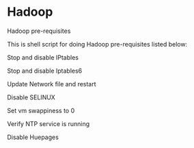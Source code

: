 # Hadoop
Hadoop pre-requisites 

This is shell script for doing Hadoop pre-requisites listed below:

Stop and disable IPtables

Stop and disable Iptables6

Update Network file and restart

Disable SELINUX

Set vm swappiness to 0

Verify NTP service is running

Disable Huepages

